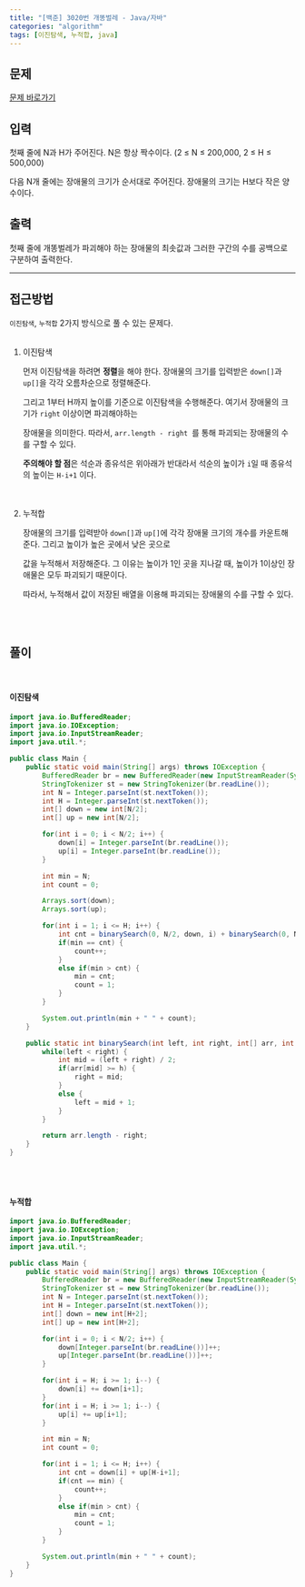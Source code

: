 ```yaml
---
title: "[백준] 3020번 개똥벌레 - Java/자바"
categories: "algorithm"
tags: [이진탐색, 누적합, java]
---
```


## 문제

[문제 바로가기](https://www.acmicpc.net/problem/3020)

## 입력

첫째 줄에 N과 H가 주어진다. N은 항상 짝수이다. (2 ≤ N ≤ 200,000, 2 ≤ H ≤ 500,000)

다음 N개 줄에는 장애물의 크기가 순서대로 주어진다. 장애물의 크기는 H보다 작은 양수이다.

## 출력

첫째 줄에 개똥벌레가 파괴해야 하는 장애물의 최솟값과 그러한 구간의 수를 공백으로 구분하여 출력한다.



---



## 접근방법

`이진탐색`, `누적합` 2가지 방식으로 풀 수 있는 문제다. <br><br>

1. 이진탐색<br>

   먼저 이진탐색을 하려면 **정렬**을 해야 한다.  장애물의 크기를 입력받은 `down[]`과 `up[]`을 각각 오름차순으로 정렬해준다. 

   그리고 1부터 H까지 높이를 기준으로 이진탐색을 수행해준다. 여기서 장애물의 크기가 `right`  이상이면 파괴해야하는 

   장애물을 의미한다. 따라서, `arr.length - right `를 통해 파괴되는 장애물의 수를 구할 수 있다.

   **주의해야 할 점**은 석순과 종유석은 위아래가 반대라서 석순의 높이가 `i`일 때 종유석의 높이는 `H-i+1` 이다. <br><br><br>

2. 누적합

   장애물의 크기를 입력받아 `down[]`과 `up[]`에 각각 장애물 크기의 개수를 카운트해준다. 그리고 높이가 높은 곳에서 낮은 곳으로 

   값을 누적해서 저장해준다. 그 이유는 높이가 1인 곳을 지나갈 때, 높이가 1이상인 장애물은 모두 파괴되기 때문이다. 

   따라서, 누적해서 값이 저장된 배열을 이용해 파괴되는 장애물의 수를 구할 수 있다.

<br><br>

## 풀이

<br>

#### 이진탐색

```java
import java.io.BufferedReader;
import java.io.IOException;
import java.io.InputStreamReader;
import java.util.*;

public class Main {
    public static void main(String[] args) throws IOException {
        BufferedReader br = new BufferedReader(new InputStreamReader(System.in));
        StringTokenizer st = new StringTokenizer(br.readLine());
        int N = Integer.parseInt(st.nextToken());
        int H = Integer.parseInt(st.nextToken());
        int[] down = new int[N/2];
        int[] up = new int[N/2];

        for(int i = 0; i < N/2; i++) {
            down[i] = Integer.parseInt(br.readLine());
            up[i] = Integer.parseInt(br.readLine());
        }

        int min = N;
        int count = 0;

        Arrays.sort(down);
        Arrays.sort(up);

        for(int i = 1; i <= H; i++) {
            int cnt = binarySearch(0, N/2, down, i) + binarySearch(0, N/2, up, H-i+1);
            if(min == cnt) {
                count++;
            }
            else if(min > cnt) {
                min = cnt;
                count = 1;
            }
        }

        System.out.println(min + " " + count);
    }

    public static int binarySearch(int left, int right, int[] arr, int h) {
        while(left < right) {
            int mid = (left + right) / 2;
            if(arr[mid] >= h) {
                right = mid;
            }
            else {
                left = mid + 1;
            }
        }

        return arr.length - right;
    }
}
```

<br><br>

#### 누적합

```java
import java.io.BufferedReader;
import java.io.IOException;
import java.io.InputStreamReader;
import java.util.*;

public class Main {
    public static void main(String[] args) throws IOException {
        BufferedReader br = new BufferedReader(new InputStreamReader(System.in));
        StringTokenizer st = new StringTokenizer(br.readLine());
        int N = Integer.parseInt(st.nextToken());
        int H = Integer.parseInt(st.nextToken());
        int[] down = new int[H+2];
        int[] up = new int[H+2];

        for(int i = 0; i < N/2; i++) {
            down[Integer.parseInt(br.readLine())]++;
            up[Integer.parseInt(br.readLine())]++;
        }

        for(int i = H; i >= 1; i--) {
            down[i] += down[i+1];
        }
        for(int i = H; i >= 1; i--) {
            up[i] += up[i+1];
        }

        int min = N;
        int count = 0;

        for(int i = 1; i <= H; i++) {
            int cnt = down[i] + up[H-i+1];
            if(cnt == min) {
                count++;
            }
            else if(min > cnt) {
                min = cnt;
                count = 1;
            }
        }

        System.out.println(min + " " + count);
    }
}
```

